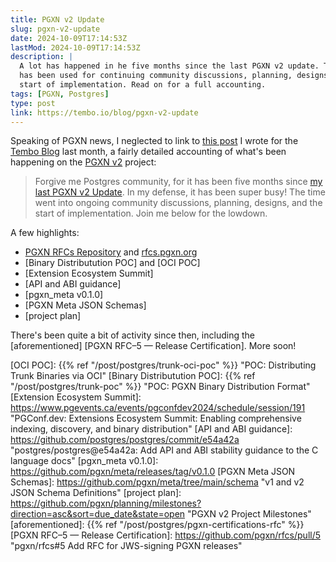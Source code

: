 ```yaml
---
title: PGXN v2 Update
slug: pgxn-v2-update
date: 2024-10-09T17:14:53Z
lastMod: 2024-10-09T17:14:53Z
description: |
  A lot has happened in he five months since the last PGXN v2 update. The time
  has been used for continuing community discussions, planning, designs, and the
  start of implementation. Read on for a full accounting.
tags: [PGXN, Postgres]
type: post
link: https://tembo.io/blog/pgxn-v2-update
---
```


Speaking of PGXN news, I neglected to link to [this post] I wrote for the
[Tembo Blog] last month, a fairly detailed accounting of what's been happening
on the [PGXN v2] project:

> Forgive me Postgres community, for it has been five months since [my last
> PGXN v2 Update]. In my defense, it has been super busy! The time went into
> ongoing community discussions, planning, designs, and the start of
> implementation. Join me below for the lowdown.

A few highlights:

*   [PGXN RFCs Repository] and [rfcs.pgxn.org]
*   [Binary Distributution POC] and [OCI POC]
*   [Extension Ecosystem Summit]
*   [API and ABI guidance]
*   [pgxn_meta v0.1.0]
*   [PGXN Meta JSON Schemas]
*   [project plan]

There's been quite a bit of activity since then, including the [aforementioned]
[PGXN RFC–5 — Release Certification]. More soon!

  [this post]: https://tembo.io/blog/pgxn-v2-update "What's New on the PGXN v2 Project"
  [Tembo Blog]: https://tembo.io/blog/ "Tembo's Blog"
  [PGXN v2]: https://wiki.postgresql.org/wiki/PGXNv2 "Postgres Wiki: PGXN v2"
  [my last PGXN v2 Update]: https://tembo.io/blog/pgxn-v2-status
    "What’s Happening on the PGXN v2 Project"
  [PGXN RFCs Repository]: https://github.com/pgxn/rfcs/
    "RFCs for Changes to PGXN"
  [rfcs.pgxn.org]: https://rfcs.pgxn.org
  [OCI POC]: {{% ref "/post/postgres/trunk-oci-poc" %}}
    "POC: Distributing Trunk Binaries via OCI"
  [Binary Distributution POC]: {{% ref "/post/postgres/trunk-poc" %}}
    "POC: PGXN Binary Distribution Format"
  [Extension Ecosystem Summit]: https://www.pgevents.ca/events/pgconfdev2024/schedule/session/191
    "PGConf.dev: Extensions Ecosystem Summit: Enabling comprehensive indexing, discovery, and binary distribution"
  [API and ABI guidance]: https://github.com/postgres/postgres/commit/e54a42a
    "postgres/postgres@e54a42a: Add API and ABI stability guidance to the C language docs"
  [pgxn_meta v0.1.0]: https://github.com/pgxn/meta/releases/tag/v0.1.0
  [PGXN Meta JSON Schemas]: https://github.com/pgxn/meta/tree/main/schema
    "v1 and v2 JSON Schema Definitions"
  [project plan]: https://github.com/pgxn/planning/milestones?direction=asc&sort=due_date&state=open
    "PGXN v2 Project Milestones"
  [aforementioned]: {{% ref "/post/postgres/pgxn-certifications-rfc" %}}
  [PGXN RFC–5 — Release Certification]: https://github.com/pgxn/rfcs/pull/5
    "pgxn/rfcs#5 Add RFC for JWS-signing PGXN releases"
